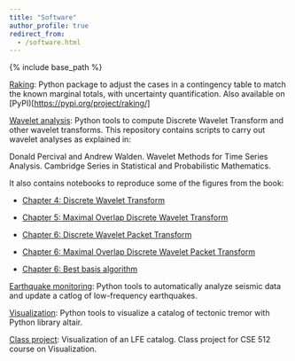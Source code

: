 ```yaml
---
title: "Software"
author_profile: true
redirect_from:
  - /software.html
---
```


{% include base_path %}

<!-- Leave two spaces at the end -->

[Raking](https://github.com/ihmeuw-msca/raking): Python package to adjust the cases in a contingency table to match the known marginal totals, with uncertainty quantification. Also available on [PyPI)[https://pypi.org/project/raking/]  

[Wavelet analysis](https://github.com/ArianeDucellier/wmtsa): Python tools to compute Discrete Wavelet Transform and other wavelet transforms. This repository contains scripts to carry out wavelet analyses as explained in:  

Donald Percival and Andrew Walden. Wavelet Methods for Time Series Analysis. Cambridge Series in Statistical and Probabilistic Mathematics.  

It also contains notebooks to reproduce some of the figures from the book:

- [Chapter 4: Discrete Wavelet Transform](https://mybinder.org/v2/gh/ArianeDucellier/wmtsa/master?filepath=notebooks%2Fchapter4.ipynb)

- [Chapter 5: Maximal Overlap Discrete Wavelet Transform](https://mybinder.org/v2/gh/ArianeDucellier/wmtsa/master?filepath=notebooks%2Fchapter5.ipynb)

- [Chapter 6: Discrete Wavelet Packet Transform](https://mybinder.org/v2/gh/ArianeDucellier/wmtsa/master?filepath=notebooks%2Fchapter6a.ipynb)

- [Chapter 6: Maximal Overlap Discrete Wavelet Packet Transform](https://mybinder.org/v2/gh/ArianeDucellier/wmtsa/master?filepath=notebooks%2Fchapter6b.ipynb)

- [Chapter 6: Best basis algorithm](https://mybinder.org/v2/gh/ArianeDucellier/wmtsa/master?filepath=notebooks%2Fchapter6c.ipynb)

[Earthquake monitoring](https://github.com/seismocodes/lfelib): Python tools to automatically analyze seismic data and update a catlog of low-frequency earthquakes.  

[Visualization](https://github.com/ArianeDucellier/visualization): Python tools to visualize a catalog of tectonic tremor with Python library altair.  

<!---
[Class project](https://observablehq.com/@thomsch/a3-earthquakes): Visualization of Episodic Tremor and Slip events. Class project for CSE 512 course on Visualization with Rachel Atlas, Andrés Paz, and Thomas Schweizer.  
-->

[Class project](https://github.com/cse512-21s/FP-earthquake_catalog/blob/master/README.md): Visualization of an LFE catalog. Class project for CSE 512 course on Visualization.  
